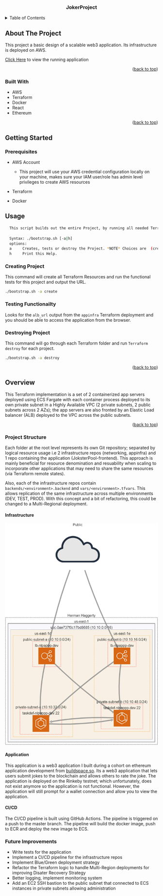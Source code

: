 <div align="center">

<h3 align="center">JokerProject</h3>

</div>



<!-- TABLE OF CONTENTS -->
<details>
  <summary>Table of Contents</summary>
  <ol>
    <li>
      <a href="#about-the-project">About The Project</a>
      <ul>
        <li><a href="#built-with">Built With</a></li>
      </ul>
    </li>
    <li>
      <a href="#getting-started">Getting Started</a>
      <ul>
        <li><a href="#prerequisites">Prerequisites</a></li>
        <li><a href="#installation">Installation</a></li>
      </ul>
    </li>
    <li><a href="#usage">Usage</a></li>
    <li><a href="#overview">Overview</a></li>
  </ol>
</details>



<!-- ABOUT THE PROJECT -->
## About The Project

This project a basic design of a scalable web3 application. Its infrastructure is deployed on AWS. 

[Click Here](http://lb-buildatscale-dev-2126392032.us-east-1.elb.amazonaws.com/) to view the running application


<p align="right">(<a href="#top">back to top</a>)</p>



### Built With

* AWS
* Terraform
* Docker
* React
* Ethereum

<p align="right">(<a href="#top">back to top</a>)</p>

<!-- GETTING STARTED -->
## Getting Started

### Prerequisites

* AWS Account
    - This project will use your AWS credential configuration locally on your machine, makes sure your IAM user/role has admin level privileges to create AWS resources  

* Terraform
* Docker 

    
<!-- USAGE EXAMPLES -->
## Usage


```bash
  This script builds out the entire Project, by running all needed Terraform deployments.
  
  Syntax: ./bootstrap.sh [-a|h]
  options:
  a     Creates, tests or destroy the Project. *NOTE* Choices are  (create|destroy)
  h     Print this Help.

```

### Creating Project

This command will create all Terraform Resources and run the functional tests for this project and output the URL.
```bash
./bootstrap.sh -a create
```
### Testing Functionailty

Looks for the `alb_url` output from the `appinfra` Terraform deployment and you should be able to access the application from the browser.


### Destroying Project
This command will go through each Terraform folder and run `Terraform destroy` for each project.
```bash
./bootstrap.sh -a destroy
```
<p align="right">(<a href="#top">back to top</a>)</p>

## Overview
This Terraform implementation is a set of 2 containerized app servers deployed using ECS Fargate with each container process deployed to its own private subnet in a Highly Available VPC (2 private subnets, 2 public subnets across 2 AZs); the app servers are also fronted by an Elastic Load balancer (ALB) deployed to the VPC across the public subnets.

<p align="right">(<a href="#top">back to top</a>)</p>

### Project Structure

Each folder at the root level represents its own Git repository; separated by logical resource usage i.e 2 infrastructure repos (networking, appinfra) and 1 repo containing the application (JoksterPool-frontend).
This approach is mainly beneficial for resource denomination and resuability when scaling to incorporate other applications that may need to share the same resources (via Terraform remote states).

Also, each of the infrastructure repos contain `backends/<environment>.backend` and `vars/<environment>.tfvars`. This allows replication of the same infrastructure across multiple environments (DEV, TEST, PROD).
With this concept and a bit of refactoring, this could be changed to a Multi-Regional deployment.

#### Infrastructure 

![nlp-cloudmapper](nlp-cloudmapper.png)

#### Application
This application is a web3 application I built during a cohort on ethereum application development from [buildspace.so](buildspace.so). Its a web3 application that lets users submit jokes to the blockchain and allows others to rate the joke. The application is deployed on the Rinkeby testnet; which unfortunately, does not exist anymore so the application is not functional. However, the application will still prompt for a wallet connection and allow you to view the application.

#### CI/CD
The CI/CD pipeline is built using GitHub Actions. The pipeline is triggered on a push to the master branch. The pipeline will build the docker image, push to ECR and deploy the new image to ECS.

### Future Improvements
- Write tests for the application
- Implement a CI/CD pipeline for the infrastructure repos
- Implement Blue/Green deployment strategy
- Refactor the Terraform logic to handle Multi-Region deployments for improving Disater Recovery Strategy
- Better logging, implement monitoring system
- Add an EC2 SSH bastion to the public subnet that connected to ECS instances in private subnets allowing administration